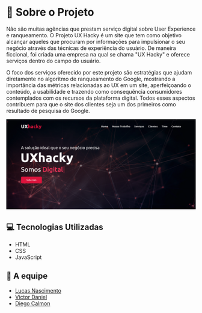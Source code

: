 # 🚀 Sobre o Projeto

Não são muitas agências que prestam serviço digital sobre User Experience e
ranqueamento. O Projeto UX Hacky é um site que tem como objetivo alcançar aqueles
que procuram por informações para impulsionar o seu negócio através das técnicas de
experiência do usuário. De maneira ficcional, foi criada uma empresa na qual se chama
"UX Hacky" e oferece serviços dentro do campo do usuário.

O foco dos serviços oferecido por este projeto são estratégias que ajudam diretamente
no algoritmo de ranqueamento do Google, mostrando a importância das métricas
relacionadas ao UX em um site, aperfeiçoando o conteúdo, a usabilidade e trazendo
como consequência consumidores contemplados com os recursos da plataforma digital.
Todos esses aspectos contribuem para que o site dos clientes seja um dos primeiros
como resultado de pesquisa do Google.

![Imagem do site UxHacky](images/imagemDoSiteUxHacky.png)

## 💻 Tecnologias Utilizadas

- HTML
- CSS
- JavaScript

## 🤝 A equipe

-  [Lucas Nascimento](https://github.com/opslucas)
-  [Victor Daniel](https://github.com/Victor07july)
-  [Diego Calmon](https://github.com/Diego-codecell)
